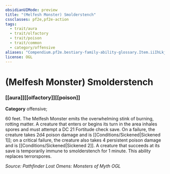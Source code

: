 ```yaml
---
obsidianUIMode: preview
title: "(Melfesh Monster) Smolderstench"
cssclasses: pf2e,pf2e-action
tags:
  - trait/aura
  - trait/olfactory
  - trait/poison
  - trait/common
  - category/offensive
aliases: "Compendium.pf2e.bestiary-family-ability-glossary.Item.iiIhLkjuPYJ93Upw"
license: OGL
---
```

# (Melfesh Monster) Smolderstench

### [[aura]][[olfactory]][[poison]]

**Category** offensive; 




60 feet. The Melfesh Monster emits the overwhelming stink of burning, rotting matter. A creature that enters or begins its turn in the area inhales spores and must attempt a DC 21 Fortitude check save. On a failure, the creature takes 2d4 poison damage and is [[Conditions/Sickened|Sickened 1]]; on a critical failure, the creature also takes 4 persistent poison damage and is [[Conditions/Sickened|Sickened 2]]. A creature that succeeds at its save is temporarily immune to smolderstench for 1 minute. This ability replaces terrorspores.

*Source: Pathfinder Lost Omens: Monsters of Myth*
*OGL*